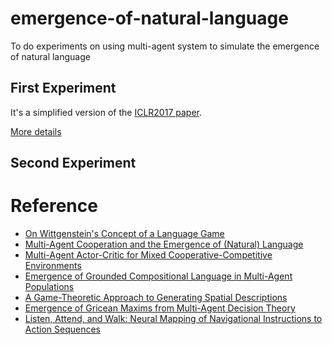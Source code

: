 # emergence-of-natural-language
To do experiments on using multi-agent system to simulate the emergence of natural language

## First Experiment
It's a simplified version of the [ICLR2017 paper](https://arxiv.org/pdf/1612.07182.pdf).

[More details](number-game/README.md)

## Second Experiment

# Reference

- [On Wittgenstein's Concept of a Language Game](http://postmoderntherapies.com/word.html)
- [Multi-Agent Cooperation and the Emergence of (Natural) Language](https://arxiv.org/pdf/1612.07182.pdf)
- [Multi-Agent Actor-Critic for Mixed Cooperative-Competitive Environments](https://arxiv.org/pdf/1706.02275.pdf)
- [Emergence of Grounded Compositional Language in Multi-Agent Populations](https://arxiv.org/pdf/1703.04908.pdf)
- [A Game-Theoretic Approach to Generating Spatial Descriptions](http://www.aclweb.org/anthology/D10-1040)
- [Emergence of Gricean Maxims from Multi-Agent Decision Theory](https://nlp.stanford.edu/pubs/cards-naacl2013.pdf)
- [Listen, Attend, and Walk: Neural Mapping of Navigational Instructions to Action Sequences](https://arxiv.org/pdf/1506.04089.pdf)
